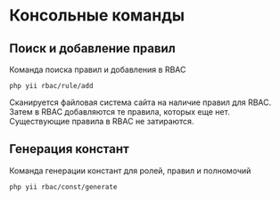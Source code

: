 Консольные команды
===

## Поиск и добавление правил

Команда поиска правил и добавления в RBAC

```
php yii rbac/rule/add
```

Сканируется файловая система сайта на наличие правил для RBAC.
Затем в RBAC добавляются те правила, которых еще нет.
Существующие правила в RBAC не затираются.

## Генерация констант

Команда генерации констант для ролей, правил и полномочий

```
php yii rbac/const/generate
```
